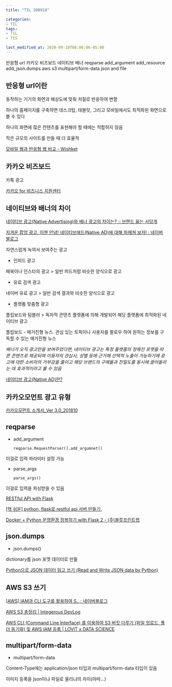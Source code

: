 ```yaml
---
title: "TIL 200918"

categories:
- TIL
tags:
- TIL
- TIS

last_modified_at: 2020-09-18T08:06:00-05:00
---
```

반응형 url 카카오 비즈보드 네이티브 배너 reqparse add_argument add_resource add_json.dumps aws s3 multipart/form-data json and file

## 반응형 url이란

동작하는 기기의 화면과 해상도에 맞춰 저절로 반응하여 변함

하나의 홈페이지를 구축하면  데스크탑, 태블릿, 그리고 모바일에서도 최적화된 화면으로 볼 수 있다

하나의 화면에 많은 컨텐츠를 표현해야 할 때에는 적합하지 않음

작은 규모의 사이트를 만들 때 더 효율적

[모바일 웹과 반응형 웹 비교 - Wishket](http://blog.wishket.com/%EB%AA%A8%EB%B0%94%EC%9D%BC-%EC%9B%B9%EA%B3%BC-%EB%B0%98%EC%9D%91%ED%98%95-%EC%9B%B9-%EB%B9%84%EA%B5%90/)

## 카카오 비즈보드

카톡 광고

[카카오 for 비즈니스 지원센터](https://ad.kakao.com/contents/resource/76)

## 네이티브와 배너의 차이

[네이티브 광고(Native Advertising)와 배너 광고의 차이는? :: 브랜드 읊는 서당개](https://brandog.tistory.com/324)

[지겨운 팝업 광고, 이젠 안녕! 네이티브애드(Native AD)에 대해 파헤쳐 보자! : 네이버 블로그](https://m.blog.naver.com/PostView.nhn?blogId=youngdisplay&logNo=221255890410&proxyReferer=https:%2F%2Fwww.google.com%2F)


자연스럽게 녹여서 보여주는 광고

* 인피드 광고

페북이나 인스타의 광고 > 일반 피드처럼 비슷한 양식으로 광고

* 유료 검색 광고

네이버 유료 광고 > 일반 검색 결과와 비슷한 양식으로 광고

* 플랫폼 맞춤형 광고

플립보드와 텀블러 > 독자적 콘텐츠 플랫폼에 의해 개발되어 해당 플랫폼에 최적화된 네이티브 광고 

플립보드 - 매거진형 뉴스. 관심 있는 토픽이나 사용자를 팔로우 하여 원하는 정보를 구독할 수 있는 매거진형 뉴스

*배너가 오직 광고만을 보여주었다면, 네이티브 광고는 특정 플랫폼의 정해진 포맷을 따른 콘텐츠로 제공되며 이용자의 관심사, 
성별 등에 근거해 선택적 노출이 가능하기에 
광고에 대한 소비자의 거부감을 줄이고 해당 브랜드의 구매율과 친밀도를 동시에 끌어올리는 데 효과적이라고 볼 수 있음*

[네이티브 광고(Native AD)란?](https://artistchai.tistory.com/244)

## 카카오모먼트 광고 유형

[카카오모먼트 소개서_Ver 3.0_201810](https://t1.kakaocdn.net/kakao_biz_common/public/docs/%EC%B9%B4%EC%B9%B4%EC%98%A4%EB%AA%A8%EB%A8%BC%ED%8A%B8_%ED%94%8C%EB%9E%AB%ED%8F%BC_%EC%86%8C%EA%B0%9C%EC%84%9C_20181018.pdf)

## reqparse

* add_argument

      reqparse.RequestParser().add_argumnet()

이걸로 입력 파라미터 설정 가능

* parse_args

      parse_args()

이걸로 입력을 파싱받을 수 있음 

[RESTful API with Flask](https://richwind.co.kr/29)



[\[핵 쉬운\] python, flask로 restful api 서버 만들기,](https://cholol.tistory.com/421)

[Docker + Python 운영환경 정복하기 with Flask 2 - (주)블루프린트랩](https://tech.blueprint-lab.com/tech_blog_flask_api_demo_2/#)


## json.dumps

* json.dumps()

dictionary를 json 포맷 데이터로 만듦

[Python으로 JSON 데이터 읽고 쓰기 (Read and Write JSON data by Python)](https://rfriend.tistory.com/474)


## AWS S3 쓰기

[\[AWS\] IAM과 CLI 도구를 활용하여 S.. : 네이버블로그](https://blog.naver.com/sehyunfa/221700903992)

[AWS S3 총정리 \| Integerous DevLog](https://ryan-han.com/post/aws/s3/)

[AWS CLI (Command Line Interface) 를 이용하여 S3 버킷 다루기 (파일 업로드, 폴더 동기화) 및 AWS IAM 등록 \| LOVIT x DATA SCIENCE](https://lovit.github.io/aws/2019/01/30/aws_s3_iam_awscli/)


## multipart/form-data

* multipart/form-data

Content-Type에는 application/json 타입과 multipart/form-data 타입이 있음

이미지 등록을 json이냐 파일로 올리냐의 차이(아마...)
